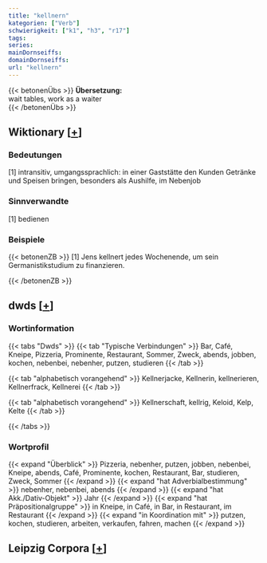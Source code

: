 ```yaml
---
title: "kellnern"
kategorien: ["Verb"]
schwierigkeit: ["k1", "h3", "r17"]
tags:
series:
mainDornseiffs:
domainDornseiffs:
url: "kellnern"
---
```


{{< betonenÜbs >}}
**Übersetzung:**  
wait tables, work as a waiter  
{{< /betonenÜbs >}}

## Wiktionary [[+](https://de.wiktionary.org/wiki/kellnern)]

### Bedeutungen
[1] intransitiv, umgangssprachlich: in einer Gaststätte den Kunden Getränke und Speisen bringen, besonders als Aushilfe, im Nebenjob  

### Sinnverwandte
[1] bedienen  

### Beispiele
{{< betonenZB >}}
[1] Jens kellnert jedes Wochenende, um sein Germanistikstudium zu finanzieren.  

{{< /betonenZB >}}


## dwds [[+](https://www.dwds.de/wb/kellnern)]

### Wortinformation
{{< tabs "Dwds" >}}
{{< tab "Typische Verbindungen" >}}
Bar, Café, Kneipe, Pizzeria, Prominente, Restaurant, Sommer, Zweck, abends, jobben, kochen, nebenbei, nebenher, putzen, studieren
{{< /tab >}}

{{< tab "alphabetisch vorangehend" >}}
Kellnerjacke, Kellnerin, kellnerieren, Kellnerfrack, Kellnerei
{{< /tab >}}

{{< tab "alphabetisch vorangehend" >}}
Kellnerschaft, kellrig, Keloid, Kelp, Kelte
{{< /tab >}}

{{< /tabs >}}

### Wortprofil
{{< expand "Überblick" >}} Pizzeria, nebenher, putzen, jobben, nebenbei, Kneipe, abends, Café, Prominente, kochen, Restaurant, Bar, studieren, Zweck, Sommer {{< /expand >}}
{{< expand "hat Adverbialbestimmung" >}} nebenher, nebenbei, abends {{< /expand >}}
{{< expand "hat Akk./Dativ-Objekt" >}} Jahr {{< /expand >}}
{{< expand "hat Präpositionalgruppe" >}} in Kneipe, in Café, in Bar, in Restaurant, im Restaurant {{< /expand >}}
{{< expand "in Koordination mit" >}} putzen, kochen, studieren, arbeiten, verkaufen, fahren, machen {{< /expand >}}

## Leipzig Corpora [[+](https://corpora.uni-leipzig.de/en/res?word=kellnern&corpusId=deu_newscrawl-public_2018)]

